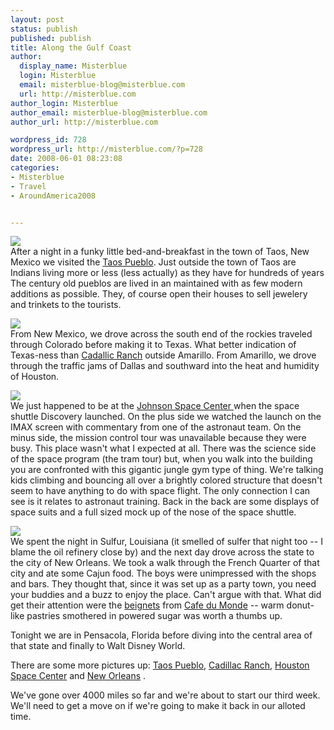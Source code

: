 ```yaml
---
layout: post
status: publish
published: publish
title: Along the Gulf Coast
author:
  display_name: Misterblue
  login: Misterblue
  email: misterblue-blog@misterblue.com
  url: http://misterblue.com
author_login: Misterblue
author_email: misterblue-blog@misterblue.com
author_url: http://misterblue.com

wordpress_id: 728
wordpress_url: http://misterblue.com/?p=728
date: 2008-06-01 08:23:08
categories:
- Misterblue
- Travel
- AroundAmerica2008


---
```

<div class="g2image_float_left"><a href="/images/oldimages/IMG_4173.jpg"><img src="/images/oldimages/thumb/IMG_4173.jpg" class="oldImageThumb"/></a></div>After a night in a funky little bed-and-breakfast in
the town of Taos, New Mexico
we visited the 
<a href="http://www.taospueblo.com/">Taos Pueblo</a>.
Just outside the town of Taos are Indians
living more or less (less actually) as they have for hundreds of years
The century old pueblos are lived in an maintained with as few
modern additions as possible.
They, of course open their houses to sell jewelery 
and trinkets to the tourists.
<p>
</p>
<div class="g2image_float_right"><a href="/images/oldimages/IMG_4123.jpg"><img src="/images/oldimages/thumb/IMG_4123.jpg" class="oldImageThumb"/></a></div>From New Mexico, we drove across the south end of the rockies
traveled through Colorado before making it to Texas.
What better indication of Texas-ness than
<a href="http://www.roadsideamerica.com/story/2220">Cadallic Ranch</a>
outside Amarillo.
From Amarillo, we drove through the traffic jams of Dallas
and southward into the heat and humidity of Houston.

<p>
<div class="g2image_float_left"><a href="/images/oldimages/IMG_4244.jpg"><img src="/images/oldimages/thumb/IMG_4244.jpg" class="oldImageThumb"/></a></div>We just happened to be at the 
<a href="http://www.spacecenter.org/">Johnson Space Center </a>
when the 
space shuttle Discovery launched. 
On the plus side we watched the launch on the IMAX screen with 
commentary from one of the astronaut team. 
On the minus side, the mission control tour was
unavailable because they were busy.
This place wasn't what I expected at all.
There was the science side of the space program (the tram tour)
but, when you walk into the building you are confronted with this
gigantic jungle gym type of thing.
We're talking kids climbing and bouncing all over a brightly
colored structure that doesn't seem to have anything to do with
space flight. The only connection I can see is it relates to
astronaut training. Back in the back are some displays of space
suits and a full sized mock up of the nose of the space shuttle.
</p>
<p>
<div class="g2image_float_right"><a href="/images/oldimages/IMG_4354.jpg"><img src="/images/oldimages/thumb/IMG_4354.jpg" class="oldImageThumb"/></a></div>We spent the night in Sulfur, Louisiana (it smelled of sulfer
that night too -- I blame the oil refinery close by)
and the next day drove across the state to the city of New Orleans.
We took a walk through the French Quarter of that city and
ate some Cajun food. 
The boys were unimpressed with the shops and bars. 
They thought that, since it was set up as a party town, 
you need your buddies and a buzz to enjoy the place. 
Can't argue with that.
What did get their attention were the 
<a href="http://en.wikipedia.org/wiki/Beignet">beignets</a>
from 
<a href="http://www.cafedumonde.com/main.html">Cafe du Monde</a>
-- warm donut-like pastries smothered in powered sugar was worth a thumbs up.
</p>
<p>
Tonight we are in Pensacola, Florida before diving into
the central area of that state and finally to
Walt Disney World.
</p>
<p>
There are some more pictures up:
<a href="http://pics.misterblue.com/v/20080500-Trip/20080529-TaosPueblo/">Taos Pueblo</a>, 
<a href="http://pics.misterblue.com/v/20080500-Trip/20080529-CadillacRanch/">Cadillac Ranch</a>,
<a href="http://pics.misterblue.com/v/20080500-Trip/20080530-HoustonSpaceCenter/">Houston Space Center</a>
and
<a href="http://pics.misterblue.com/v/20080500-Trip/20080601-NewOrleans/">New Orleans</a>
.
</p>
<p>
We've gone over 4000 miles so far and we're about to start our
third week. We'll need to get a move on if we're going to make
it back in our alloted time.
</p>

